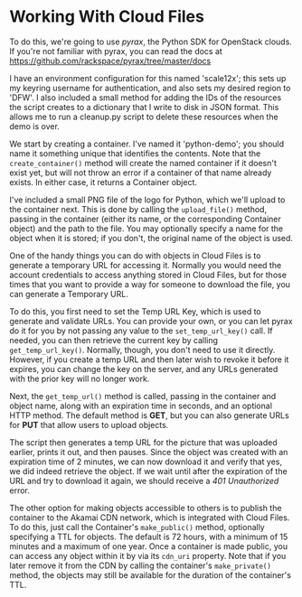 # Working With Cloud Files


To do this, we're going to use *pyrax*, the Python SDK for OpenStack clouds. If you're not familiar with pyrax, you can read the docs at https://github.com/rackspace/pyrax/tree/master/docs

I have an environment configuration for this named 'scale12x'; this sets up my keyring username for authentication, and also sets my desired region to 'DFW'. I also included a small method for adding the IDs of the resources the script creates to a dictionary that I write to disk in JSON format. This allows me to run a cleanup.py script to delete these resources when the demo is over.

We start by creating a container. I've named it 'python-demo'; you should name it something unique that identifies the contents. Note that the `create_container()` method will create the named container if it doesn't exist yet, but will not throw an error if a container of that name already exists. In either case, it returns a Container object.

I've included a small PNG file of the logo for Python, which we'll upload to the container next. This is done by calling the `upload_file()` method, passing in the container (either its name, or the corresponding Container object) and the path to the file. You may optionally specify a name for the object when it is stored; if you don't, the original name of the object is used.

One of the handy things you can do with objects in Cloud Files is to generate a temporary URL for accessing it. Normally you would need the account credentials to access anything stored in Cloud Files, but for those times that you want to provide a way for someone to download the file, you can generate a Temporary URL.

To do this, you first need to set the Temp URL Key, which is used to generate and validate URLs. You can provide your own, or you can let pyrax do it for you by not passing any value to the `set_temp_url_key()` call. If needed, you can then retrieve the current key by calling `get_temp_url_key()`. Normally, though, you don't need to use it directly. However, if you create a temp URL and then later wish to revoke it before it expires, you can change the key on the server, and any URLs generated with the prior key will no longer work.

Next, the `get_temp_url()` method is called, passing in the container and object name, along with an expiration time in seconds, and an optional HTTP method. The default method is **GET**, but you can also generate URLs for **PUT** that allow users to upload objects.

The script then generates a temp URL for the picture that was uploaded earlier, prints it out, and then pauses. Since the object was created with an expiration time of 2 minutes, we can now download it and verify that yes, we did indeed retrieve the object. If we wait until after the expiration of the URL and try to download it again, we should receive a *401 Unauthorized* error.

The other option for making objects accessible to others is to publish the container to the Akamai CDN network, which is integrated with Cloud Files. To do this, just call the Container's `make_public()` method, optionally specifying a TTL for objects. The default is 72 hours, with a minimum of 15 minutes and a maximum of one year. Once a container is made public, you can access any object within it by via its `cdn_uri` property. Note that if you later remove it from the CDN by calling the container's `make_private()` method, the objects may still be available for the duration of the container's TTL.



